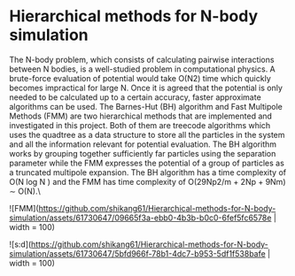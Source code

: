 # Hierarchical methods for N-body simulation
The N-body problem, which consists of calculating pairwise interactions between N bodies, is a well-studied problem in computational physics. A brute-force evaluation of potential would take O(N2) time which quickly becomes impractical for large N. Once it is agreed that the potential is only needed to be calculated up to a certain accuracy, faster approximate algorithms can be used. The Barnes-Hut (BH) algorithm and Fast Multipole Methods (FMM) are two hierarchical methods that are implemented and investigated in this project. Both of them are treecode algorithms which uses the quadtree as a data structure to store all the particles in the system and all the information relevant for potential evaluation. The BH algorithm works by grouping together sufficiently far particles using the separation parameter while the FMM expresses the potential of a group of particles as a truncated multipole expansion. The BH algorithm has a time complexity of O(N log N ) and the FMM has time complexity of O(29Np2/m + 2Np + 9Nm) ∼ O(N).\\

![FMM](https://github.com/shikang61/Hierarchical-methods-for-N-body-simulation/assets/61730647/09665f3a-ebb0-4b3b-b0c0-6fef5fc6578e | width = 100)



![s:d](https://github.com/shikang61/Hierarchical-methods-for-N-body-simulation/assets/61730647/5bfd966f-78b1-4dc7-b953-5df1f538bafe | width = 100)
